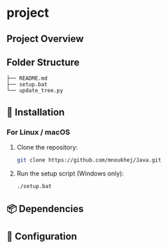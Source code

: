 # project

## Project Overview

## Folder Structure

<!-- TREE_START -->

```
├── README.md
├── setup.bat
└── update_tree.py
```

<!-- TREE_END -->

## 🚀 Installation

### For Linux / macOS

1. Clone the repository:

   ```bash
   git clone https://github.com/mnoukhej/Java.git

   ```

2. Run the setup script (Windows only):
   ```bash
   ./setup.bat
   ```

## 📦 Dependencies

<!-- - Python 3.7+
- pandas
- openpyxl
- numpy -->

## 🔧 Configuration
